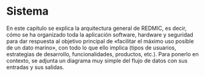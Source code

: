 # Sistema

En este capítulo se explica la arquitectura general de REDMIC, es decir, cómo se ha organizado toda la aplicación software, hardware y seguridad para dar respuesta al objetivo principal de «facilitar el máximo uso posible de un dato marino», con todo lo que ello implica (tipos de usuarios, estrategias de desarrollo, funcionalidades, productos, etc.). Para ponerlo en contexto, se adjunta un diagrama muy simple del flujo de datos con sus entradas y sus salidas.